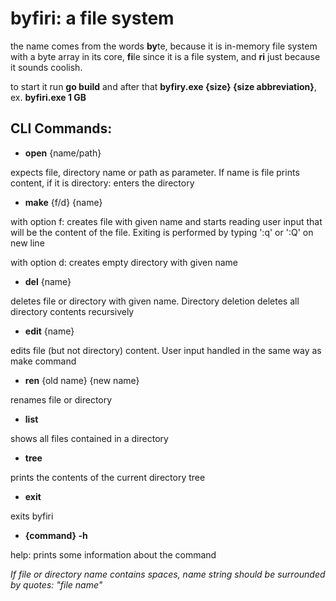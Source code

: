 # byfiri: a file system

the name comes from the words **by**te, because it is in-memory file system with a byte array in its core, **fi**le since it is a file system, and **ri** just because it sounds coolish.

to start it run **go build** and after that **byfiry.exe {size} {size abbreviation}**, ex. **byfiri.exe 1 GB**

## CLI Commands:

-   **open** {name/path}

expects file, directory name or path as parameter. If name is file prints content, if it is directory: enters the directory

-   **make** {f/d} {name}

with option f: creates file with given name and starts reading user input that will be the content of the file. Exiting is performed by typing ':q' or ':Q' on new line

with option d: creates empty directory with given name

-   **del** {name}

deletes file or directory with given name. Directory deletion deletes all directory contents recursively

-   **edit** {name}

edits file (but not directory) content. User input handled in the same way as make command

-   **ren** {old name} {new name}

renames file or directory

-   **list**

shows all files contained in a directory

-   **tree**

prints the contents of the current directory tree

-   **exit**

exits byfiri

-   **{command} -h**

help: prints some information about the command

_If file or directory name contains spaces, name string should be surrounded by quotes: "file name"_
